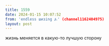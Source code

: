 ```yaml
---
title: 1559
date: 2024-01-15 10:07:52
from: 'endless шизing ⍼' (channel1162404975)
layout: post
---
```


жизнь меняется в какую-то лучшую сторону
